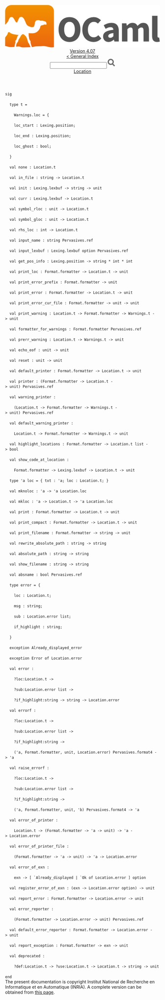 <!-- ((! set title API !)) ((! set documentation !)) ((! set api !)) ((! set nobreadcrumb !)) -->
<div class="api"><header><nav class="toc brand"><a class="brand" href="https://ocaml.org/"><img src="colour-logo-gray.svg" class="svg" alt="OCaml"></a></nav><nav class="toc"><div class="toc_version"><a href="/docs" id="version-select">Version 4.07</a></div><a href="index.html">&lt; General Index</a><div class="api_search"><input type="text" name="apisearch" id="api_search" oninput="mySearch(false);" onkeypress="this.oninput();" onclick="this.oninput();" onpaste="this.oninput();">
<img src="search_icon.svg" alt="Search" class="svg" onclick="mySearch(false)"></div>
<div id="search_results"></div><div class="toc_title"><a href="Location.html">Location</a></div><ul></ul></nav></header>
<code class="code"><span class="keyword">sig</span><br>
&nbsp;&nbsp;<span class="keyword">type</span>&nbsp;t&nbsp;=<br>
&nbsp;&nbsp;&nbsp;&nbsp;<span class="constructor">Warnings</span>.loc&nbsp;=&nbsp;{<br>
&nbsp;&nbsp;&nbsp;&nbsp;loc_start&nbsp;:&nbsp;<span class="constructor">Lexing</span>.position;<br>
&nbsp;&nbsp;&nbsp;&nbsp;loc_end&nbsp;:&nbsp;<span class="constructor">Lexing</span>.position;<br>
&nbsp;&nbsp;&nbsp;&nbsp;loc_ghost&nbsp;:&nbsp;bool;<br>
&nbsp;&nbsp;}<br>
&nbsp;&nbsp;<span class="keyword">val</span>&nbsp;none&nbsp;:&nbsp;<span class="constructor">Location</span>.t<br>
&nbsp;&nbsp;<span class="keyword">val</span>&nbsp;in_file&nbsp;:&nbsp;string&nbsp;<span class="keywordsign">-&gt;</span>&nbsp;<span class="constructor">Location</span>.t<br>
&nbsp;&nbsp;<span class="keyword">val</span>&nbsp;init&nbsp;:&nbsp;<span class="constructor">Lexing</span>.lexbuf&nbsp;<span class="keywordsign">-&gt;</span>&nbsp;string&nbsp;<span class="keywordsign">-&gt;</span>&nbsp;unit<br>
&nbsp;&nbsp;<span class="keyword">val</span>&nbsp;curr&nbsp;:&nbsp;<span class="constructor">Lexing</span>.lexbuf&nbsp;<span class="keywordsign">-&gt;</span>&nbsp;<span class="constructor">Location</span>.t<br>
&nbsp;&nbsp;<span class="keyword">val</span>&nbsp;symbol_rloc&nbsp;:&nbsp;unit&nbsp;<span class="keywordsign">-&gt;</span>&nbsp;<span class="constructor">Location</span>.t<br>
&nbsp;&nbsp;<span class="keyword">val</span>&nbsp;symbol_gloc&nbsp;:&nbsp;unit&nbsp;<span class="keywordsign">-&gt;</span>&nbsp;<span class="constructor">Location</span>.t<br>
&nbsp;&nbsp;<span class="keyword">val</span>&nbsp;rhs_loc&nbsp;:&nbsp;int&nbsp;<span class="keywordsign">-&gt;</span>&nbsp;<span class="constructor">Location</span>.t<br>
&nbsp;&nbsp;<span class="keyword">val</span>&nbsp;input_name&nbsp;:&nbsp;string&nbsp;<span class="constructor">Pervasives</span>.ref<br>
&nbsp;&nbsp;<span class="keyword">val</span>&nbsp;input_lexbuf&nbsp;:&nbsp;<span class="constructor">Lexing</span>.lexbuf&nbsp;option&nbsp;<span class="constructor">Pervasives</span>.ref<br>
&nbsp;&nbsp;<span class="keyword">val</span>&nbsp;get_pos_info&nbsp;:&nbsp;<span class="constructor">Lexing</span>.position&nbsp;<span class="keywordsign">-&gt;</span>&nbsp;string&nbsp;*&nbsp;int&nbsp;*&nbsp;int<br>
&nbsp;&nbsp;<span class="keyword">val</span>&nbsp;print_loc&nbsp;:&nbsp;<span class="constructor">Format</span>.formatter&nbsp;<span class="keywordsign">-&gt;</span>&nbsp;<span class="constructor">Location</span>.t&nbsp;<span class="keywordsign">-&gt;</span>&nbsp;unit<br>
&nbsp;&nbsp;<span class="keyword">val</span>&nbsp;print_error_prefix&nbsp;:&nbsp;<span class="constructor">Format</span>.formatter&nbsp;<span class="keywordsign">-&gt;</span>&nbsp;unit<br>
&nbsp;&nbsp;<span class="keyword">val</span>&nbsp;print_error&nbsp;:&nbsp;<span class="constructor">Format</span>.formatter&nbsp;<span class="keywordsign">-&gt;</span>&nbsp;<span class="constructor">Location</span>.t&nbsp;<span class="keywordsign">-&gt;</span>&nbsp;unit<br>
&nbsp;&nbsp;<span class="keyword">val</span>&nbsp;print_error_cur_file&nbsp;:&nbsp;<span class="constructor">Format</span>.formatter&nbsp;<span class="keywordsign">-&gt;</span>&nbsp;unit&nbsp;<span class="keywordsign">-&gt;</span>&nbsp;unit<br>
&nbsp;&nbsp;<span class="keyword">val</span>&nbsp;print_warning&nbsp;:&nbsp;<span class="constructor">Location</span>.t&nbsp;<span class="keywordsign">-&gt;</span>&nbsp;<span class="constructor">Format</span>.formatter&nbsp;<span class="keywordsign">-&gt;</span>&nbsp;<span class="constructor">Warnings</span>.t&nbsp;<span class="keywordsign">-&gt;</span>&nbsp;unit<br>
&nbsp;&nbsp;<span class="keyword">val</span>&nbsp;formatter_for_warnings&nbsp;:&nbsp;<span class="constructor">Format</span>.formatter&nbsp;<span class="constructor">Pervasives</span>.ref<br>
&nbsp;&nbsp;<span class="keyword">val</span>&nbsp;prerr_warning&nbsp;:&nbsp;<span class="constructor">Location</span>.t&nbsp;<span class="keywordsign">-&gt;</span>&nbsp;<span class="constructor">Warnings</span>.t&nbsp;<span class="keywordsign">-&gt;</span>&nbsp;unit<br>
&nbsp;&nbsp;<span class="keyword">val</span>&nbsp;echo_eof&nbsp;:&nbsp;unit&nbsp;<span class="keywordsign">-&gt;</span>&nbsp;unit<br>
&nbsp;&nbsp;<span class="keyword">val</span>&nbsp;reset&nbsp;:&nbsp;unit&nbsp;<span class="keywordsign">-&gt;</span>&nbsp;unit<br>
&nbsp;&nbsp;<span class="keyword">val</span>&nbsp;default_printer&nbsp;:&nbsp;<span class="constructor">Format</span>.formatter&nbsp;<span class="keywordsign">-&gt;</span>&nbsp;<span class="constructor">Location</span>.t&nbsp;<span class="keywordsign">-&gt;</span>&nbsp;unit<br>
&nbsp;&nbsp;<span class="keyword">val</span>&nbsp;printer&nbsp;:&nbsp;(<span class="constructor">Format</span>.formatter&nbsp;<span class="keywordsign">-&gt;</span>&nbsp;<span class="constructor">Location</span>.t&nbsp;<span class="keywordsign">-&gt;</span>&nbsp;unit)&nbsp;<span class="constructor">Pervasives</span>.ref<br>
&nbsp;&nbsp;<span class="keyword">val</span>&nbsp;warning_printer&nbsp;:<br>
&nbsp;&nbsp;&nbsp;&nbsp;(<span class="constructor">Location</span>.t&nbsp;<span class="keywordsign">-&gt;</span>&nbsp;<span class="constructor">Format</span>.formatter&nbsp;<span class="keywordsign">-&gt;</span>&nbsp;<span class="constructor">Warnings</span>.t&nbsp;<span class="keywordsign">-&gt;</span>&nbsp;unit)&nbsp;<span class="constructor">Pervasives</span>.ref<br>
&nbsp;&nbsp;<span class="keyword">val</span>&nbsp;default_warning_printer&nbsp;:<br>
&nbsp;&nbsp;&nbsp;&nbsp;<span class="constructor">Location</span>.t&nbsp;<span class="keywordsign">-&gt;</span>&nbsp;<span class="constructor">Format</span>.formatter&nbsp;<span class="keywordsign">-&gt;</span>&nbsp;<span class="constructor">Warnings</span>.t&nbsp;<span class="keywordsign">-&gt;</span>&nbsp;unit<br>
&nbsp;&nbsp;<span class="keyword">val</span>&nbsp;highlight_locations&nbsp;:&nbsp;<span class="constructor">Format</span>.formatter&nbsp;<span class="keywordsign">-&gt;</span>&nbsp;<span class="constructor">Location</span>.t&nbsp;list&nbsp;<span class="keywordsign">-&gt;</span>&nbsp;bool<br>
&nbsp;&nbsp;<span class="keyword">val</span>&nbsp;show_code_at_location&nbsp;:<br>
&nbsp;&nbsp;&nbsp;&nbsp;<span class="constructor">Format</span>.formatter&nbsp;<span class="keywordsign">-&gt;</span>&nbsp;<span class="constructor">Lexing</span>.lexbuf&nbsp;<span class="keywordsign">-&gt;</span>&nbsp;<span class="constructor">Location</span>.t&nbsp;<span class="keywordsign">-&gt;</span>&nbsp;unit<br>
&nbsp;&nbsp;<span class="keyword">type</span>&nbsp;<span class="keywordsign">'</span>a&nbsp;loc&nbsp;=&nbsp;{&nbsp;txt&nbsp;:&nbsp;<span class="keywordsign">'</span>a;&nbsp;loc&nbsp;:&nbsp;<span class="constructor">Location</span>.t;&nbsp;}<br>
&nbsp;&nbsp;<span class="keyword">val</span>&nbsp;mknoloc&nbsp;:&nbsp;<span class="keywordsign">'</span>a&nbsp;<span class="keywordsign">-&gt;</span>&nbsp;<span class="keywordsign">'</span>a&nbsp;<span class="constructor">Location</span>.loc<br>
&nbsp;&nbsp;<span class="keyword">val</span>&nbsp;mkloc&nbsp;:&nbsp;<span class="keywordsign">'</span>a&nbsp;<span class="keywordsign">-&gt;</span>&nbsp;<span class="constructor">Location</span>.t&nbsp;<span class="keywordsign">-&gt;</span>&nbsp;<span class="keywordsign">'</span>a&nbsp;<span class="constructor">Location</span>.loc<br>
&nbsp;&nbsp;<span class="keyword">val</span>&nbsp;print&nbsp;:&nbsp;<span class="constructor">Format</span>.formatter&nbsp;<span class="keywordsign">-&gt;</span>&nbsp;<span class="constructor">Location</span>.t&nbsp;<span class="keywordsign">-&gt;</span>&nbsp;unit<br>
&nbsp;&nbsp;<span class="keyword">val</span>&nbsp;print_compact&nbsp;:&nbsp;<span class="constructor">Format</span>.formatter&nbsp;<span class="keywordsign">-&gt;</span>&nbsp;<span class="constructor">Location</span>.t&nbsp;<span class="keywordsign">-&gt;</span>&nbsp;unit<br>
&nbsp;&nbsp;<span class="keyword">val</span>&nbsp;print_filename&nbsp;:&nbsp;<span class="constructor">Format</span>.formatter&nbsp;<span class="keywordsign">-&gt;</span>&nbsp;string&nbsp;<span class="keywordsign">-&gt;</span>&nbsp;unit<br>
&nbsp;&nbsp;<span class="keyword">val</span>&nbsp;rewrite_absolute_path&nbsp;:&nbsp;string&nbsp;<span class="keywordsign">-&gt;</span>&nbsp;string<br>
&nbsp;&nbsp;<span class="keyword">val</span>&nbsp;absolute_path&nbsp;:&nbsp;string&nbsp;<span class="keywordsign">-&gt;</span>&nbsp;string<br>
&nbsp;&nbsp;<span class="keyword">val</span>&nbsp;show_filename&nbsp;:&nbsp;string&nbsp;<span class="keywordsign">-&gt;</span>&nbsp;string<br>
&nbsp;&nbsp;<span class="keyword">val</span>&nbsp;absname&nbsp;:&nbsp;bool&nbsp;<span class="constructor">Pervasives</span>.ref<br>
&nbsp;&nbsp;<span class="keyword">type</span>&nbsp;error&nbsp;=&nbsp;{<br>
&nbsp;&nbsp;&nbsp;&nbsp;loc&nbsp;:&nbsp;<span class="constructor">Location</span>.t;<br>
&nbsp;&nbsp;&nbsp;&nbsp;msg&nbsp;:&nbsp;string;<br>
&nbsp;&nbsp;&nbsp;&nbsp;sub&nbsp;:&nbsp;<span class="constructor">Location</span>.error&nbsp;list;<br>
&nbsp;&nbsp;&nbsp;&nbsp;if_highlight&nbsp;:&nbsp;string;<br>
&nbsp;&nbsp;}<br>
&nbsp;&nbsp;<span class="keyword">exception</span>&nbsp;<span class="constructor">Already_displayed_error</span><br>
&nbsp;&nbsp;<span class="keyword">exception</span>&nbsp;<span class="constructor">Error</span>&nbsp;<span class="keyword">of</span>&nbsp;<span class="constructor">Location</span>.error<br>
&nbsp;&nbsp;<span class="keyword">val</span>&nbsp;error&nbsp;:<br>
&nbsp;&nbsp;&nbsp;&nbsp;?loc:<span class="constructor">Location</span>.t&nbsp;<span class="keywordsign">-&gt;</span><br>
&nbsp;&nbsp;&nbsp;&nbsp;?sub:<span class="constructor">Location</span>.error&nbsp;list&nbsp;<span class="keywordsign">-&gt;</span><br>
&nbsp;&nbsp;&nbsp;&nbsp;?if_highlight:string&nbsp;<span class="keywordsign">-&gt;</span>&nbsp;string&nbsp;<span class="keywordsign">-&gt;</span>&nbsp;<span class="constructor">Location</span>.error<br>
&nbsp;&nbsp;<span class="keyword">val</span>&nbsp;errorf&nbsp;:<br>
&nbsp;&nbsp;&nbsp;&nbsp;?loc:<span class="constructor">Location</span>.t&nbsp;<span class="keywordsign">-&gt;</span><br>
&nbsp;&nbsp;&nbsp;&nbsp;?sub:<span class="constructor">Location</span>.error&nbsp;list&nbsp;<span class="keywordsign">-&gt;</span><br>
&nbsp;&nbsp;&nbsp;&nbsp;?if_highlight:string&nbsp;<span class="keywordsign">-&gt;</span><br>
&nbsp;&nbsp;&nbsp;&nbsp;(<span class="keywordsign">'</span>a,&nbsp;<span class="constructor">Format</span>.formatter,&nbsp;unit,&nbsp;<span class="constructor">Location</span>.error)&nbsp;<span class="constructor">Pervasives</span>.format4&nbsp;<span class="keywordsign">-&gt;</span>&nbsp;<span class="keywordsign">'</span>a<br>
&nbsp;&nbsp;<span class="keyword">val</span>&nbsp;raise_errorf&nbsp;:<br>
&nbsp;&nbsp;&nbsp;&nbsp;?loc:<span class="constructor">Location</span>.t&nbsp;<span class="keywordsign">-&gt;</span><br>
&nbsp;&nbsp;&nbsp;&nbsp;?sub:<span class="constructor">Location</span>.error&nbsp;list&nbsp;<span class="keywordsign">-&gt;</span><br>
&nbsp;&nbsp;&nbsp;&nbsp;?if_highlight:string&nbsp;<span class="keywordsign">-&gt;</span><br>
&nbsp;&nbsp;&nbsp;&nbsp;(<span class="keywordsign">'</span>a,&nbsp;<span class="constructor">Format</span>.formatter,&nbsp;unit,&nbsp;<span class="keywordsign">'</span>b)&nbsp;<span class="constructor">Pervasives</span>.format4&nbsp;<span class="keywordsign">-&gt;</span>&nbsp;<span class="keywordsign">'</span>a<br>
&nbsp;&nbsp;<span class="keyword">val</span>&nbsp;error_of_printer&nbsp;:<br>
&nbsp;&nbsp;&nbsp;&nbsp;<span class="constructor">Location</span>.t&nbsp;<span class="keywordsign">-&gt;</span>&nbsp;(<span class="constructor">Format</span>.formatter&nbsp;<span class="keywordsign">-&gt;</span>&nbsp;<span class="keywordsign">'</span>a&nbsp;<span class="keywordsign">-&gt;</span>&nbsp;unit)&nbsp;<span class="keywordsign">-&gt;</span>&nbsp;<span class="keywordsign">'</span>a&nbsp;<span class="keywordsign">-&gt;</span>&nbsp;<span class="constructor">Location</span>.error<br>
&nbsp;&nbsp;<span class="keyword">val</span>&nbsp;error_of_printer_file&nbsp;:<br>
&nbsp;&nbsp;&nbsp;&nbsp;(<span class="constructor">Format</span>.formatter&nbsp;<span class="keywordsign">-&gt;</span>&nbsp;<span class="keywordsign">'</span>a&nbsp;<span class="keywordsign">-&gt;</span>&nbsp;unit)&nbsp;<span class="keywordsign">-&gt;</span>&nbsp;<span class="keywordsign">'</span>a&nbsp;<span class="keywordsign">-&gt;</span>&nbsp;<span class="constructor">Location</span>.error<br>
&nbsp;&nbsp;<span class="keyword">val</span>&nbsp;error_of_exn&nbsp;:<br>
&nbsp;&nbsp;&nbsp;&nbsp;exn&nbsp;<span class="keywordsign">-&gt;</span>&nbsp;[&nbsp;<span class="keywordsign">`</span><span class="constructor">Already_displayed</span>&nbsp;<span class="keywordsign">|</span>&nbsp;<span class="keywordsign">`</span><span class="constructor">Ok</span>&nbsp;<span class="keyword">of</span>&nbsp;<span class="constructor">Location</span>.error&nbsp;]&nbsp;option<br>
&nbsp;&nbsp;<span class="keyword">val</span>&nbsp;register_error_of_exn&nbsp;:&nbsp;(exn&nbsp;<span class="keywordsign">-&gt;</span>&nbsp;<span class="constructor">Location</span>.error&nbsp;option)&nbsp;<span class="keywordsign">-&gt;</span>&nbsp;unit<br>
&nbsp;&nbsp;<span class="keyword">val</span>&nbsp;report_error&nbsp;:&nbsp;<span class="constructor">Format</span>.formatter&nbsp;<span class="keywordsign">-&gt;</span>&nbsp;<span class="constructor">Location</span>.error&nbsp;<span class="keywordsign">-&gt;</span>&nbsp;unit<br>
&nbsp;&nbsp;<span class="keyword">val</span>&nbsp;error_reporter&nbsp;:<br>
&nbsp;&nbsp;&nbsp;&nbsp;(<span class="constructor">Format</span>.formatter&nbsp;<span class="keywordsign">-&gt;</span>&nbsp;<span class="constructor">Location</span>.error&nbsp;<span class="keywordsign">-&gt;</span>&nbsp;unit)&nbsp;<span class="constructor">Pervasives</span>.ref<br>
&nbsp;&nbsp;<span class="keyword">val</span>&nbsp;default_error_reporter&nbsp;:&nbsp;<span class="constructor">Format</span>.formatter&nbsp;<span class="keywordsign">-&gt;</span>&nbsp;<span class="constructor">Location</span>.error&nbsp;<span class="keywordsign">-&gt;</span>&nbsp;unit<br>
&nbsp;&nbsp;<span class="keyword">val</span>&nbsp;report_exception&nbsp;:&nbsp;<span class="constructor">Format</span>.formatter&nbsp;<span class="keywordsign">-&gt;</span>&nbsp;exn&nbsp;<span class="keywordsign">-&gt;</span>&nbsp;unit<br>
&nbsp;&nbsp;<span class="keyword">val</span>&nbsp;deprecated&nbsp;:<br>
&nbsp;&nbsp;&nbsp;&nbsp;?def:<span class="constructor">Location</span>.t&nbsp;<span class="keywordsign">-&gt;</span>&nbsp;?use:<span class="constructor">Location</span>.t&nbsp;<span class="keywordsign">-&gt;</span>&nbsp;<span class="constructor">Location</span>.t&nbsp;<span class="keywordsign">-&gt;</span>&nbsp;string&nbsp;<span class="keywordsign">-&gt;</span>&nbsp;unit<br>
<span class="keyword">end</span></code>
<div class="copyright">The present documentation is copyright Institut National de Recherche en Informatique et en Automatique (INRIA). A complete version can be obtained from <a href="http://caml.inria.fr/pub/docs/manual-ocaml/">this page</a>.</div></div>